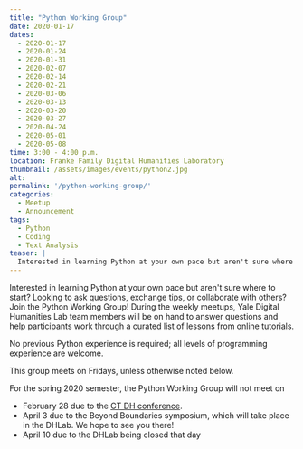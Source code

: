 ```yaml
---
title: "Python Working Group"
date: 2020-01-17
dates: 
  - 2020-01-17
  - 2020-01-24
  - 2020-01-31
  - 2020-02-07
  - 2020-02-14
  - 2020-02-21
  - 2020-03-06
  - 2020-03-13
  - 2020-03-20
  - 2020-03-27
  - 2020-04-24
  - 2020-05-01
  - 2020-05-08
time: 3:00 - 4:00 p.m.
location: Franke Family Digital Humanities Laboratory
thumbnail: /assets/images/events/python2.jpg
alt: 
permalink: '/python-working-group/'
categories:
  - Meetup
  - Announcement
tags:
  - Python
  - Coding
  - Text Analysis
teaser: |
  Interested in learning Python at your own pace but aren't sure where to start? Looking to ask questions, exchange tips, or collaborate with others? Join the Python Working Group!
---
```

Interested in learning Python at your own pace but aren't sure where to start? Looking to ask questions, exchange tips, or collaborate with others? Join the Python Working Group! During the weekly meetups, Yale Digital Humanities Lab team members will be on hand to answer questions and help participants work through a curated list of lessons from online tutorials.

No previous Python experience is required; all levels of programming experience are welcome.

This group meets on Fridays, unless otherwise noted below.

For the spring 2020 semester, the Python Working Group will not meet on 
- February 28 due to the <a href='https://ctdh.io/program/' target='_blank'>CT DH conference</a>. 
- April 3 due to the Beyond Boundaries symposium, which will take place in the DHLab. We hope to see you there!
- April 10 due to the DHLab being closed that day